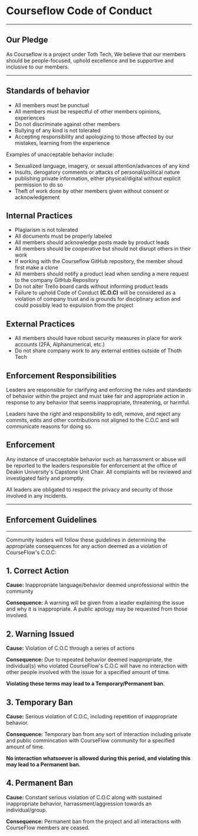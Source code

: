 # Courseflow Code of Conduct

---

## Our Pledge

As Courseflow is a project under Toth Tech, We believe that our members should be people-focused, uphold excellence and be supportive and inclusive to our members.

---

## Standards of behavior

- All members must be punctual
- All members must be respectful of other members opinions, experiences
- Do not discriminate against other members
- Bullying of any kind is not tolerated
- Accepting responsibility and apologizing to those affected by our mistakes, learning from the experience

Examples of unacceptable behavior include:

- Sexualized language, imagery, or sexual attention/advances of any kind
- Insults, derogatory comments or attacks of personal/political nature
- publishing private information, either physical/digital without explicit permission to do so
- Theft of work done by other members given without consent or acknowledgement

## Internal Practices

- Plagiarism is not tolerated
- All documents must be properly labeled
- All members should acknowledge posts made by product leads
- All members should be cooperative but should not disrupt others in their work
- If working with the Courseflow GitHub repository, the member shoud first make a clone
- All members should notify a product lead when sending a mere request to the company GitHub Repository
- Do not alter Trello board cards without informing product leads
- Failure to uphold Code of Conduct **(C.O.C)** will be considered as a violation of company trust and is grounds for disciplinary action and could possibly lead to expulsion from the project

## External Practices

- All members should have robust security measures in place for work accounts (2FA, Alphanumerical, etc.)
- Do not share company work to any external entities outside of Thoth Tech

## Enforcement Responsibilities

Leaders are responsible for clarifying and enforcing the rules and standards of behavior within the project and must take fair and appropriate action in response to any behavior that seems inappropriate, threatening, or harmful.

Leaders have the right and responsibility to edit, remove, and reject any commits, edits and other contributions not aligned to the C.O.C and will communicate reasons for doing so.

## Enforcement

Any instance of unacceptable behavior such as harrassment or abuse will be reported to the leaders responsible for enforcement at the office of Deakin University's Capstone Unit Chair. All complaints will be reviewed and investigated fairly and promptly.

All leaders are obligated to respect the privacy and security of those involved in any incidents.

---

## Enforcement Guidelines

---

Community leaders will follow these guidelines in determining the appropriate consequences for any action deemed as a violation of CourseFlow's C.O.C:

## 1. Correct Action

**Cause:** Inappropriate language/behavior deemed unprofessional within the community

**Consequence:** A warning will be given from a leader explaining the issue and why it is inappropriate. A public apology may be requested from those involved.

## 2. Warning Issued

**Cause:** Violation of C.O.C through a series of actions

**Consequence:** Due to repeated behavior deemed inappropriate, the individual(s) who violated CourseFlow's C.O.C will have no interaction with other people involved with the issue for a specified amount of time.

 **Violating these terms may lead to a Temporary/Permanent ban.**

## 3. Temporary Ban

**Cause:** Serious violation of C.O.C, including repetition of inappropriate behavior.

**Consequence:** Temporary ban from any sort of interaction including private and public commincation with CourseFlow community for a specified amount of time.

**No interaction whatsoever is allowed during this period, and violating this may lead to a Permanent ban.**

## 4. Permanent Ban

**Cause:** Constant serious violation of C.O.C along with sustained inappropriate behavior, harrassment/aggression towards an individual/group.

**Consequence:** Permanent ban from the project and all interactions with CourseFlow members are ceased.
